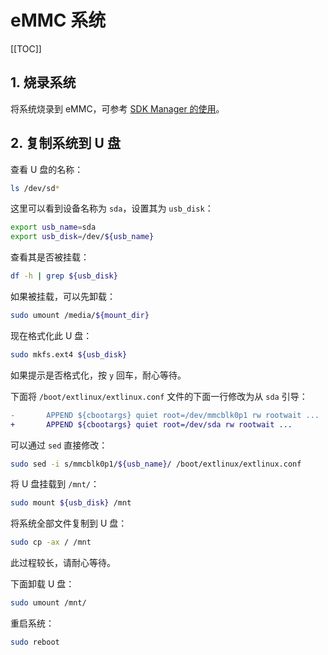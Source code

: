 # eMMC 系统

[[TOC]]

## 1. 烧录系统

将系统烧录到 eMMC，可参考 [SDK Manager 的使用](https://www.waveshare.net/wiki/JETSON-NANO-DEV-KIT)。

## 2. 复制系统到 U 盘

查看 U 盘的名称：

```bash
ls /dev/sd*
```

这里可以看到设备名称为 `sda`，设置其为 `usb_disk`：

```bash
export usb_name=sda
export usb_disk=/dev/${usb_name}
```

查看其是否被挂载：

```bash
df -h | grep ${usb_disk}
```

如果被挂载，可以先卸载：

```bash
sudo umount /media/${mount_dir}
```

现在格式化此 U 盘：

```bash
sudo mkfs.ext4 ${usb_disk}
```

如果提示是否格式化，按 `y` 回车，耐心等待。

下面将 `/boot/extlinux/extlinux.conf` 文件的下面一行修改为从 `sda` 引导：

```diff
-       APPEND ${cbootargs} quiet root=/dev/mmcblk0p1 rw rootwait ...
+       APPEND ${cbootargs} quiet root=/dev/sda rw rootwait ...
```

可以通过 `sed` 直接修改：

```bash
sudo sed -i s/mmcblk0p1/${usb_name}/ /boot/extlinux/extlinux.conf
```

将 U 盘挂载到 `/mnt/`：

```bash
sudo mount ${usb_disk} /mnt
```

将系统全部文件复制到 U 盘：

```bash
sudo cp -ax / /mnt
```

此过程较长，请耐心等待。

下面卸载 U 盘：

```bash
sudo umount /mnt/
```

重启系统：

```bash
sudo reboot
```

